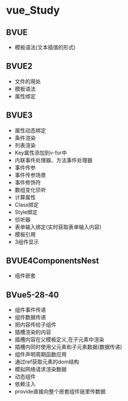 # vue_Study
## BVUE
+ 模板语法(文本插值的形式)
## BVUE2
+ 文件的用处
+ 模板语法
+ 属性绑定
## BVUE3
+ 属性动态绑定
+ 条件渲染
+ 列表渲染
+ Key属性添加到v-for中
+ 内联事件处理器、方法事件处理器
+ 事件传参
+ 事件传参场景
+ 事件修饰符
+ 数组变化侦听
+ 计算属性
+ Class绑定
+ Style绑定
+ 侦听器
+ 表单输入绑定(实时获取表单输入内容)
+ 模板引用
+ 3组件显示  
## BVUE4ComponentsNest
+ 组件嵌套
## BVue5-28-40
+ 组件事件传递
+ 组件数据传递
+ 把内容传给子组件
+ 插槽渲染的内容
+ 插槽内容在父模板定义,在子元素中渲染
+ 插槽内同时使用父元素和子元素数据(数据传递)
+ 组件声明周期函数应用
+ 通过ref获取元素的dom结构
+ 模拟网络请求渲染数据
+ 动态组件
+ 依赖注入
+ provide直接向整个嵌套组件链里传数据
